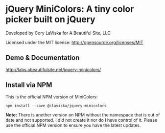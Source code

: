 # jQuery MiniColors: A tiny color picker built on jQuery

Developed by Cory LaViska for A Beautiful Site, LLC

Licensed under the MIT license: http://opensource.org/licenses/MIT

## Demo & Documentation

http://labs.abeautifulsite.net/jquery-minicolors/

## Install via NPM

This is the official NPM version of MiniColors:

```
npm install --save @claviska/jquery-minicolors
```

**Note:** There is another version on NPM without the namespace that is out of date and not supported. I did not create it nor do I have control of it. Please use the official NPM version to ensure you have the latest updates.
